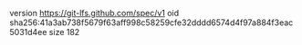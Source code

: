 version https://git-lfs.github.com/spec/v1
oid sha256:41a3ab738f5679f63aff998c58259cfe32dddd6574d4f97a884f3eac5031d4ee
size 182
